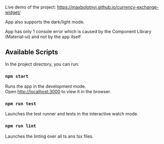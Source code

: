 Live demo of the project: https://maxbolotnyi.github.io/currency-exchange-widget/

App also supports the dark/light mode.

App has only 1 console error which is caused by the Component Library (Material-ui) and not by the app itself

## Available Scripts
In the project directory, you can run:

### `npm start`
Runs the app in the development mode.\
Open [http://localhost:3000](http://localhost:3000) to view it in the browser.

### `npm run test`
Launches the test runner and tests in the interactive watch mode.

### `npm run lint`
Launches the linting over all ts ans tsx files.

